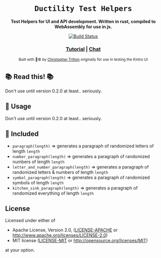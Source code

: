 <div align="center">

  <h1><code>Ductility Test Helpers</code></h1>

  <strong>Test Helpers for UI and API development. Written in rust, compiled to WebAssembly for use in js.</strong>

  <p>
    <a href="https://travis-ci.org/rustwasm/wasm-pack-template"><img src="https://img.shields.io/travis/rustwasm/wasm-pack-template.svg?style=flat-square" alt="Build Status" /></a>
  </p>

  <h3>
    <a href="https://rustwasm.github.io/docs/wasm-pack/tutorials/npm-browser-packages/index.html">Tutorial</a>
    <span> | </span>
    <a href="https://discordapp.com/channels/442252698964721669/443151097398296587">Chat</a>
  </h3>

  <sub>Built with 🦀🕸 by <a href="https://github.com/ChrisTritton/">Christopher Tritton</a> originally for use in testing the Kintro UI</sub>
</div>

## **📚 Read this! 📚**

Don't use until version 0.2.0 at least.. seriously. 

[tutorials]: https://rustwasm.github.io/docs/wasm-pack/tutorials/index.html
[template-docs]: https://rustwasm.github.io/docs/wasm-pack/tutorials/npm-browser-packages/index.html

## 🚴 Usage
Don't use until version 0.2.0 at least.. seriously. 

## 🔋 Included

* `paragraph(length)` => generates a paragraph of randomized letters of length `length`
* `number_paragraph(length)` => generates a paragraph of randomized numbers of length `length`
* `letter_and_number_paragraph(length)` => generates a paragraph of randomized letters & numbers of length `length`
* `symbol_paragraph(length)` => generates a paragraph of randomized symbols of length `length`
* `kitchen_sink_paragraph(length)` => generates a paragraph of randomized everything of length `length`

## License

Licensed under either of

* Apache License, Version 2.0, ([LICENSE-APACHE](LICENSE-APACHE) or http://www.apache.org/licenses/LICENSE-2.0)
* MIT license ([LICENSE-MIT](LICENSE-MIT) or http://opensource.org/licenses/MIT)

at your option.
